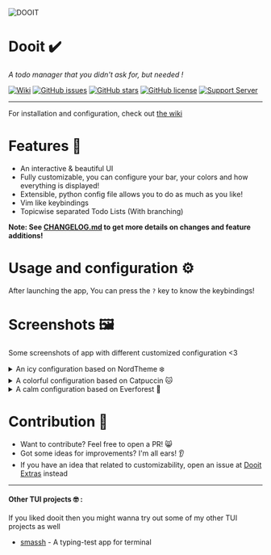 ![DOOIT](imgs/banner.png)

# Dooit ✔️
*A todo manager that you didn't ask for, but needed !*

[![Wiki](https://img.shields.io/badge/Wiki-Dooit-blue?style=flat-square)](https://dooit-org.github.io/dooit/)
[![GitHub issues](https://img.shields.io/github/issues/dooit-org/dooit?color=red&style=flat-square)](https://github.com/dooit-org/doit/issues)
[![GitHub stars](https://img.shields.io/github/stars/dooit-org/dooit?color=green&style=flat-square)](https://github.com/dooit-org/doit/stargazers)
[![GitHub license](https://img.shields.io/github/license/dooit-org/dooit?color=white&style=flat-square)](https://github.com/dooit-org/doit/blob/main/LICENSE)
[![Support Server](https://img.shields.io/discord/989186205025464390.svg?label=Discord&logo=Discord&colorB=7289da&style=flat-square)](https://discord.gg/WA2ER9MBWa)

-----------------------------

For installation and configuration, check out [the wiki](https://dooit-org.github.io/dooit/)

# Features 🌟

- An interactive & beautiful UI
- Fully customizable, you can configure your bar, your colors and how everything is displayed!
- Extensible, python config file allows you to do as much as you like!
- Vim like keybindings
- Topicwise separated Todo Lists (With branching)

**Note: See [CHANGELOG.md](CHANGELOG.md) to get more details on changes and feature additions!**

# Usage and configuration :gear:
After launching the app, You can press the `?` key to know the keybindings!

# Screenshots 🖼️

Some screenshots of app with different customized configuration <3

<details>
  <summary>An icy configuration based on NordTheme ❄️ </summary>
  
![Preview 1](./imgs/config1.png)

</details>

<details>
  <summary>A colorful configuration based on Catpuccin 🐱 </summary>
  
![Preview 2](./imgs/config2.png)

</details>

<details>  
  <summary>A calm configuration based on Everforest 🌲 </summary>
  
![Preview 3](./imgs/config3.png)

</details>


# Contribution 🤝
- Want to contribute? Feel free to open a PR! 😸
- Got some ideas for improvements? I'm all ears! 👂
- If you have an idea that related to customizability, open an issue at [Dooit Extras](https://github.com/dooit-org/dooit-extras/issues/new) instead

----------------------------

#### Other TUI projects 🤓 :
If you liked dooit then you might wanna try out some of my other TUI projects as well
- [smassh](https://github.com/kraanzu/smassh) - A typing-test app for terminal
